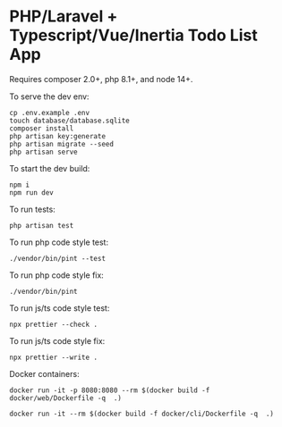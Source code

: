 # PHP/Laravel + Typescript/Vue/Inertia Todo List App

Requires composer 2.0+, php 8.1+, and node 14+.

To serve the dev env:
```
cp .env.example .env
touch database/database.sqlite
composer install
php artisan key:generate
php artisan migrate --seed
php artisan serve
```

To start the dev build:
```
npm i
npm run dev
```
To run tests:
```
php artisan test
```

To run php code style test:
```
./vendor/bin/pint --test
```

To run php code style fix:
```
./vendor/bin/pint
```

To run js/ts code style test:
```
npx prettier --check .
```

To run js/ts code style fix:
```
npx prettier --write .
```

Docker containers:
```
docker run -it -p 8080:8080 --rm $(docker build -f docker/web/Dockerfile -q  .)

docker run -it --rm $(docker build -f docker/cli/Dockerfile -q  .)

```
